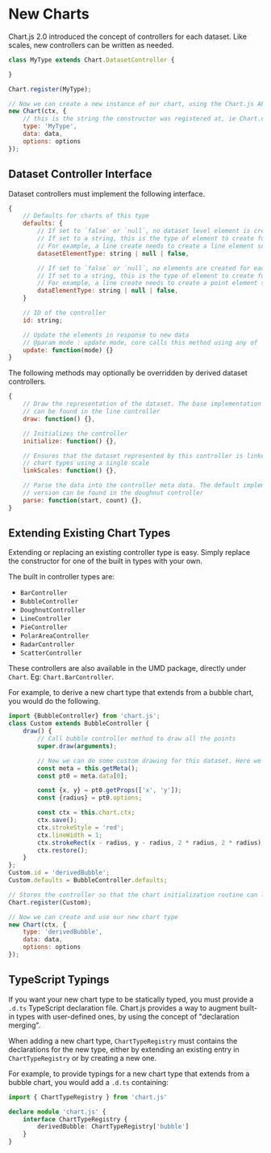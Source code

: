 # New Charts

Chart.js 2.0 introduced the concept of controllers for each dataset. Like scales, new controllers can be written as needed.

```javascript
class MyType extends Chart.DatasetController {

}

Chart.register(MyType);

// Now we can create a new instance of our chart, using the Chart.js API
new Chart(ctx, {
    // this is the string the constructor was registered at, ie Chart.controllers.MyType
    type: 'MyType',
    data: data,
    options: options
});
```

## Dataset Controller Interface

Dataset controllers must implement the following interface.

```javascript
{
    // Defaults for charts of this type
    defaults: {
        // If set to `false` or `null`, no dataset level element is created.
        // If set to a string, this is the type of element to create for the dataset.
        // For example, a line create needs to create a line element so this is the string 'line'
        datasetElementType: string | null | false,

        // If set to `false` or `null`, no elements are created for each data value.
        // If set to a string, this is the type of element to create for each data value.
        // For example, a line create needs to create a point element so this is the string 'point'
        dataElementType: string | null | false,
    }

    // ID of the controller
    id: string;

    // Update the elements in response to new data
    // @param mode : update mode, core calls this method using any of `'active'`, `'hide'`, `'reset'`, `'resize'`, `'show'` or `undefined`
    update: function(mode) {}
}
```

The following methods may optionally be overridden by derived dataset controllers.

```javascript
{
    // Draw the representation of the dataset. The base implementation works in most cases, and an example of a derived version
    // can be found in the line controller
    draw: function() {},

    // Initializes the controller
    initialize: function() {},

    // Ensures that the dataset represented by this controller is linked to a scale. Overridden to helpers.noop in the polar area and doughnut controllers as these
    // chart types using a single scale
    linkScales: function() {},

    // Parse the data into the controller meta data. The default implementation will work for cartesian parsing, but an example of an overridden
    // version can be found in the doughnut controller
    parse: function(start, count) {},
}
```

## Extending Existing Chart Types

Extending or replacing an existing controller type is easy. Simply replace the constructor for one of the built in types with your own.

The built in controller types are:

* `BarController`
* `BubbleController`
* `DoughnutController`
* `LineController`
* `PieController`
* `PolarAreaController`
* `RadarController`
* `ScatterController`

These controllers are also available in the UMD package, directly under `Chart`. Eg: `Chart.BarController`.

For example, to derive a new chart type that extends from a bubble chart, you would do the following.

```javascript
import {BubbleController} from 'chart.js';
class Custom extends BubbleController {
    draw() {
        // Call bubble controller method to draw all the points
        super.draw(arguments);

        // Now we can do some custom drawing for this dataset. Here we'll draw a red box around the first point in each dataset
        const meta = this.getMeta();
        const pt0 = meta.data[0];

        const {x, y} = pt0.getProps(['x', 'y']);
        const {radius} = pt0.options;

        const ctx = this.chart.ctx;
        ctx.save();
        ctx.strokeStyle = 'red';
        ctx.lineWidth = 1;
        ctx.strokeRect(x - radius, y - radius, 2 * radius, 2 * radius);
        ctx.restore();
    }
};
Custom.id = 'derivedBubble';
Custom.defaults = BubbleController.defaults;

// Stores the controller so that the chart initialization routine can look it up
Chart.register(Custom);

// Now we can create and use our new chart type
new Chart(ctx, {
    type: 'derivedBubble',
    data: data,
    options: options
});
```

## TypeScript Typings

If you want your new chart type to be statically typed, you must provide a `.d.ts` TypeScript declaration file. Chart.js provides a way to augment built-in types with user-defined ones, by using the concept of "declaration merging".

When adding a new chart type, `ChartTypeRegistry` must contains the declarations for the new type, either by extending an existing entry in `ChartTypeRegistry` or by creating a new one.

For example, to provide typings for a new chart type that extends from a bubble chart, you would add a `.d.ts` containing:

```ts
import { ChartTypeRegistry } from 'chart.js'

declare module 'chart.js' {
    interface ChartTypeRegistry {
        derivedBubble: ChartTypeRegistry['bubble']
    }
}
```

